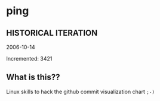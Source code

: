 # ping

## HISTORICAL ITERATION
2006-10-14

Incremented: 3421

## What is this?? 
Linux skills to hack the github commit visualization chart `;-)`
